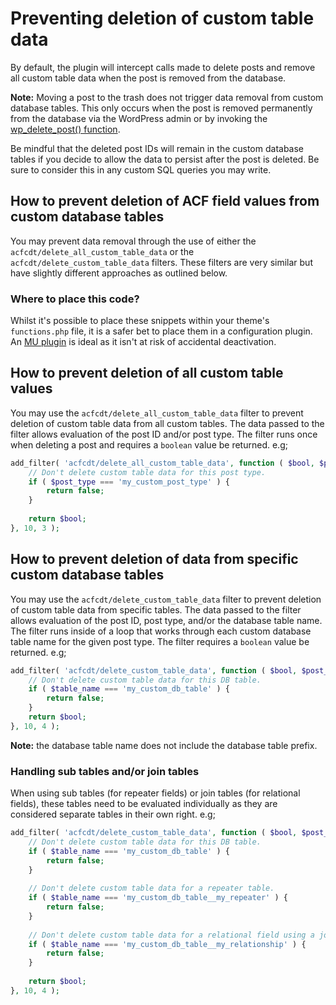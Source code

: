 # Preventing deletion of custom table data

By default, the plugin will intercept calls made to delete posts and remove all custom table data when the post is
removed from the database.

**Note:** Moving a post to the trash does not trigger data removal from custom database tables. This only occurs when
the post is removed permanently from the database via the WordPress admin or by invoking
the [wp_delete_post() function](https://developer.wordpress.org/reference/functions/wp_delete_post/).

Be mindful that the deleted post IDs will remain in the custom database tables if you decide to allow the data to
persist after the post is deleted. Be sure to consider this in any custom SQL queries you may write.

## How to prevent deletion of ACF field values from custom database tables

You may prevent data removal through the use of either the `acfcdt/delete_all_custom_table_data`
or the `acfcdt/delete_custom_table_data` filters. These filters are very similar but have slightly different approaches
as outlined below.

### Where to place this code?

Whilst it's possible to place these snippets within your theme's `functions.php` file, it is a safer bet to place them
in a configuration plugin. An [MU plugin](https://wordpress.org/support/article/must-use-plugins/) is ideal as it isn't
at risk of accidental deactivation.

## How to prevent deletion of all custom table values

You may use the `acfcdt/delete_all_custom_table_data` filter to prevent deletion of custom table data from all custom
tables. The data passed to the filter allows evaluation of the post ID and/or post type. The filter runs once when
deleting a post and requires a `boolean` value be returned. e.g;

```php
add_filter( 'acfcdt/delete_all_custom_table_data', function ( $bool, $post_id, $post_type ) {
    // Don't delete custom table data for this post type.
    if ( $post_type === 'my_custom_post_type' ) {
        return false;
    }
    
    return $bool;
}, 10, 3 );
```

## How to prevent deletion of data from specific custom database tables

You may use the `acfcdt/delete_custom_table_data` filter to prevent deletion of custom table data from specific tables.
The data passed to the filter allows evaluation of the post ID, post type, and/or the database table name. The filter
runs inside of a loop that works through each custom database table name for the given post type. The filter requires
a `boolean` value be returned. e.g;

```php
add_filter( 'acfcdt/delete_custom_table_data', function ( $bool, $post_id, $post_type, $table_name ) {
    // Don't delete custom table data for this DB table.
    if ( $table_name === 'my_custom_db_table' ) {
        return false;
    }
    return $bool;
}, 10, 4 );
```

**Note:** the database table name does not include the database table prefix.

### Handling sub tables and/or join tables

When using sub tables (for repeater fields) or join tables (for relational fields), these tables need to be evaluated
individually as they are considered separate tables in their own right. e.g;

```php
add_filter( 'acfcdt/delete_custom_table_data', function ( $bool, $post_id, $post_type, $table_name ) {
    // Don't delete custom table data for this DB table.
    if ( $table_name === 'my_custom_db_table' ) {
        return false;
    }
    
    // Don't delete custom table data for a repeater table.
    if ( $table_name === 'my_custom_db_table__my_repeater' ) {
        return false;
    }
    
    // Don't delete custom table data for a relational field using a join table.
    if ( $table_name === 'my_custom_db_table__my_relationship' ) {
        return false;
    }
    
    return $bool;
}, 10, 4 );
```